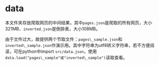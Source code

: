 data
=========

本文件夹存放爬取网页的中间结果，其中`pages.json`是爬取的所有网页，大小321MB、`inverted.json`是倒排表，大小108MB。

由于文件过大，故提供两个节取文件：`pages\_sample.json`和`inverted\_sample.json`作演示用。其中字符串为utf8转义字符串，若不方便阅读，可在python中import `src/data.json`，使用`data.load("pages\_sample"或"inverted\_sample")`读取查看。
